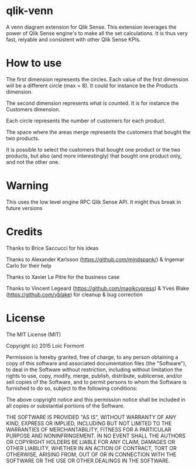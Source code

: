 # qlik-venn

A venn diagram extension for Qlik Sense. This extension leverages the power of Qlik Sense engine's to make all the set calculations. It is thus very fast, relyable and consistent with other Qlik Sense KPIs.

# How to use

The first dimension represents the circles. Each value of the first dimension will be a different circle (max = 8). It could for instance be the Products dimension.

The second dimension represents what is counted. It is for instance the Customers dimension.

Each circle represents the number of customers for each product.

The space where the areas merge represents the customers that bought the two products.

It is possible to select the customers that bought one product or the two products, but also (and more interestingly) that bought one product only, and not the other one.

# Warning

This uses the low level engine RPC Qlik Sense API. It might thus break in future versions

# Credits

Thanks to Brice Saccucci for his ideas

Thanks to Alexander Karlsson (https://github.com/mindspank/) & Ingemar Carlo for their help

Thanks to Xavier Le Pitre for the business case

Thanks to Vincent Legeard (https://github.com/magikcypress) & Yves Blake (https://github.com/yblake) for cleanup & bug correction

# License

The MIT License (MIT)

Copyright (c) 2015 Loïc Formont

Permission is hereby granted, free of charge, to any person obtaining a copy of this software and associated documentation files (the "Software"), to deal in the Software without restriction, including without limitation the rights to use, copy, modify, merge, publish, distribute, sublicense, and/or sell copies of the Software, and to permit persons to whom the Software is furnished to do so, subject to the following conditions:

The above copyright notice and this permission notice shall be included in all copies or substantial portions of the Software.

THE SOFTWARE IS PROVIDED "AS IS", WITHOUT WARRANTY OF ANY KIND, EXPRESS OR IMPLIED, INCLUDING BUT NOT LIMITED TO THE WARRANTIES OF MERCHANTABILITY, FITNESS FOR A PARTICULAR PURPOSE AND NONINFRINGEMENT. IN NO EVENT SHALL THE AUTHORS OR COPYRIGHT HOLDERS BE LIABLE FOR ANY CLAIM, DAMAGES OR OTHER LIABILITY, WHETHER IN AN ACTION OF CONTRACT, TORT OR OTHERWISE, ARISING FROM, OUT OF OR IN CONNECTION WITH THE SOFTWARE OR THE USE OR OTHER DEALINGS IN THE SOFTWARE.
